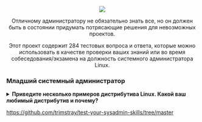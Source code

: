 <p align="center">
<img src="https://github.com/ikozhuhar/sysadmin_skills/blob/main/img/sysadmin_preview.png">
</p>

<p align="center">
Отличному администратору не обязательно знать все, но он должен быть в состоянии придумать потрясающие решения для невозможных проектов.
</p>

<p align="center">
Этот проект содержит 284 тестовых вопроса и ответа, которые можно использовать в качестве проверки ваших знаний или во время собеседования/экзамена на ​​должность системного администратора Linux.
</p>


### Младший системный администратор

<details><summary><b>Приведите несколько примеров дистрибутива Linux. Какой ваш любимый дистрибутив и почему?</b></summary>

   <p>Red Hat Enterprise Linux - Fedora - CentOS - Debian - Ubuntu - Mint - SUSE Linux Enterprise Server (SLES) - SUSE Linux Enterprise Desktop (SLED) - Slackware - Arch - Kali - Backbox</p>


   1. Markdown renders **perfectly**.
   1. Extra item.

</details>









https://github.com/trimstray/test-your-sysadmin-skills/tree/master

